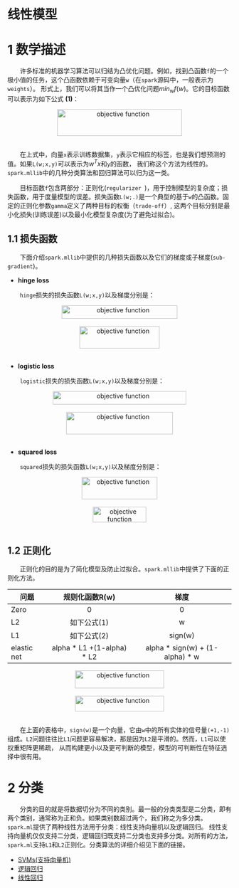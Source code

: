 # 线性模型

# 1 数学描述

&emsp;&emsp;许多标准的机器学习算法可以归结为凸优化问题。例如，找到凸函数`f`的一个极小值的任务，这个凸函数依赖于可变向量`w`（在`spark`源码中，一般表示为`weights`）。
形式上，我们可以将其当作一个凸优化问题${min}_{w}f(w)$。它的目标函数可以表示为如下公式 **(1)**：

<div  align="center"><img src="tech/ml/linear/imgs/introduce1.png" width = "280" height = "60" alt="objective function" align="center" /></div><br>

&emsp;&emsp;在上式中，向量`x`表示训练数据集，`y`表示它相应的标签，也是我们想预测的值。如果`L(w;x,y)`可以表示为${w}^{T}x$和`y`的函数，
我们称这个方法为线性的。`spark.mllib`中的几种分类算法和回归算法可以归为这一类。

&emsp;&emsp;目标函数`f`包含两部分：正则化(`regularizer `)，用于控制模型的复杂度；损失函数，用于度量模型的误差。损失函数`L(w;.)`是一个典型的基于`w`的凸函数。固定的正则化参数`gamma`定义了两种目标的权衡（`trade-off`）,
这两个目标分别是最小化损失(训练误差)以及最小化模型复杂度(为了避免过拟合)。

## 1.1 损失函数

&emsp;&emsp;下面介绍`spark.mllib`中提供的几种损失函数以及它们的梯度或子梯度(`sub-gradient`)。

- **hinge loss**

&emsp;&emsp;`hinge`损失的损失函数`L(w;x,y)`以及梯度分别是：

<div  align="center"><img src="tech/ml/linear/imgs/1.1.png" width = "260" height = "30" alt="objective function" align="center" /></div><br>
<div  align="center"><img src="tech/ml/linear/imgs/1.2.png" width = "180" height = "50" alt="objective function" align="center" /></div><br>

- **logistic  loss**

&emsp;&emsp;`logistic`损失的损失函数`L(w;x,y)`以及梯度分别是：

<div  align="center"><img src="tech/ml/linear/imgs/1.3.png" width = "300" height = "30" alt="objective function" align="center" /></div><br>
<div  align="center"><img src="tech/ml/linear/imgs/1.4.png" width = "240" height = "50" alt="objective function" align="center" /></div><br>

- **squared   loss**

&emsp;&emsp;`squared`损失的损失函数`L(w;x,y)`以及梯度分别是：

<div  align="center"><img src="tech/ml/linear/imgs/1.5.png" width = "170" height = "50" alt="objective function" align="center" /></div><br>
<div  align="center"><img src="tech/ml/linear/imgs/1.6.png" width = "120" height = "35" alt="objective function" align="center" /></div><br>

## 1.2 正则化

&emsp;&emsp;正则化的目的是为了简化模型及防止过拟合。`spark.mllib`中提供了下面的正则化方法。

| 问题       | 规则化函数R(w)   | 梯度 |
| ------------- |:-------------:|:-------------:|
| Zero       | 0 | 0 |
| L2         | 如下公式(1) | w |
| L1         | 如下公式(2) | sign(w) |
| elastic net | alpha * L1 +(1-alpha) * L2 | alpha * sign(w) + (1-alpha) * w |

<div  align="center"><img src="tech/ml/linear/imgs/1.7.png" width = "200" height = "40" alt="objective function" align="center" /></div><br>
<div  align="center"><img src="tech/ml/linear/imgs/1.8.png" width = "200" height = "35" alt="objective function" align="center" /></div><br>

&emsp;&emsp;在上面的表格中，`sign(w)`是一个向量，它由`w`中的所有实体的信号量`(+1,-1)`组成。`L2`问题往往比`L1`问题更容易解决，那是因为`L2`是平滑的。然而，`L1`可以使权重矩阵更稀疏，
从而构建更小以及更可判断的模型，模型的可判断性在特征选择中很有用。

# 2 分类

&emsp;&emsp;分类的目的就是将数据切分为不同的类别。最一般的分类类型是二分类，即有两个类别，通常称为正和负。如果类别数超过两个，我们称之为多分类。`spark.ml`提供了两种线性方法用于分类：线性支持向量机以及逻辑回归。
线性支持向量机仅仅支持二分类，逻辑回归既支持二分类也支持多分类。对所有的方法，`spark.ml`支持`L1`和`L2`正则化。分类算法的详细介绍见下面的链接。

* [SVMs(支持向量机)](支持向量机/lsvm.md)
* [逻辑回归](逻辑回归/logic-regression.md)
* [线性回归](回归/regression.md)

